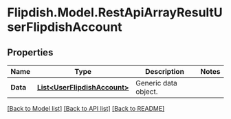 # Flipdish.Model.RestApiArrayResultUserFlipdishAccount
## Properties

Name | Type | Description | Notes
------------ | ------------- | ------------- | -------------
**Data** | [**List&lt;UserFlipdishAccount&gt;**](UserFlipdishAccount.md) | Generic data object. | 

[[Back to Model list]](../README.md#documentation-for-models) [[Back to API list]](../README.md#documentation-for-api-endpoints) [[Back to README]](../README.md)

